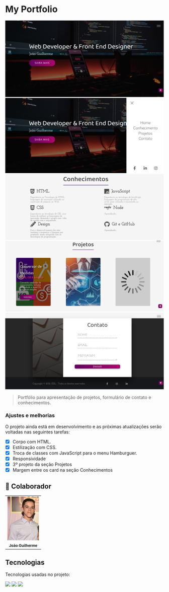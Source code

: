 # My Portfolio 

<!---Esses são exemplos. Veja https://shields.io para outras pessoas ou para personalizar este conjunto de escudos. Você pode querer incluir dependências, status do projeto e informações de licença aqui--->

<img src="./imagens/header (1).png" alt="exemplo imagem">
<img src="./imagens/header-hamburguer.png" alt="exemplo imagem">
<img src="./imagens/knowledge.png" alt="exemplo imagem">
<img src="./imagens/projects.png" alt="exemplo imagem">
<img src="./imagens/contact.png" alt="exemplo imagem">


> Portfólio para apresentação de projetos, formulário de contato e conhecimentos.

### Ajustes e melhorias

O projeto ainda está em desenvolvimento e as próximas atualizações serão voltadas nas seguintes tarefas:

- [x] Corpo com HTML.
- [x] Estilização com CSS.
- [x] Troca de classes com JavaScript para o menu Hamburguer.
- [x] Responsividade
- [x] 3º projeto da seção Projetos
- [x] Margem entre os card na seção Conhecimentos

## 🤝 Colaborador

<table>
  <tr>
    <td align="center">
      <a href="#">
        <img src="./imagens/gui.jpg" width="100px;" alt="Foto do João Guilherme no GitHub"/><br>
        <sub>
          <b>João Guilherme</b>
        </sub>
      </a>
    </td>
  </tr>
</table>

## Tecnologias
Tecnologias usadas no projeto:

<img src="https://img.shields.io/badge/HTML-239120?style=for-the-badge&logo=html5&logoColor=white" />
<img src="https://img.shields.io/badge/CSS3-1572B6?style=for-the-badge&logo=css3&logoColor=white" />
<img src="https://img.shields.io/badge/JavaScript-F7DF1E?style=for-the-badge&logo=javascript&logoColor=black" />